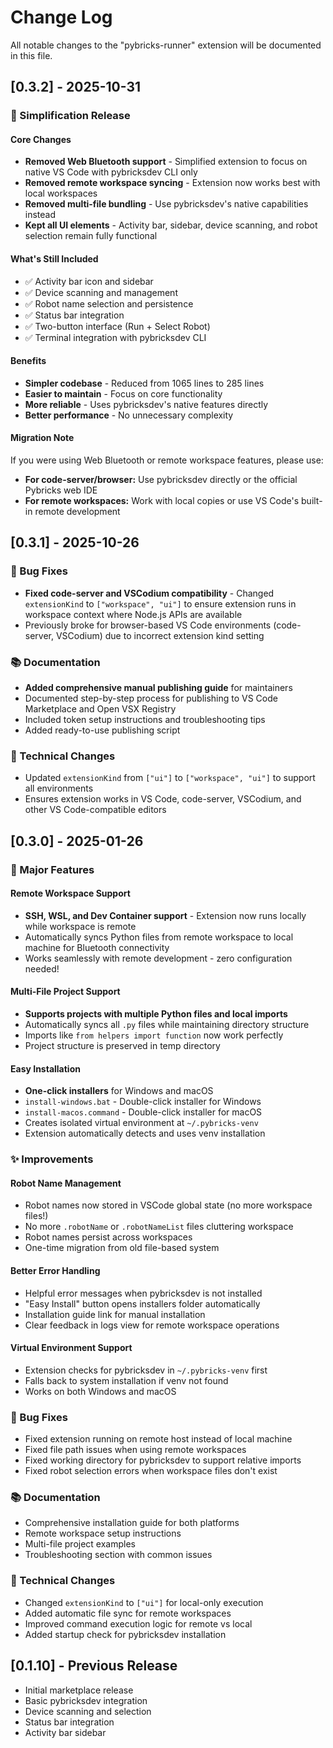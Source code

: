 # Change Log

All notable changes to the "pybricks-runner" extension will be documented in this file.

## [0.3.2] - 2025-10-31

### 🎯 Simplification Release

#### Core Changes
- **Removed Web Bluetooth support** - Simplified extension to focus on native VS Code with pybricksdev CLI only
- **Removed remote workspace syncing** - Extension now works best with local workspaces
- **Removed multi-file bundling** - Use pybricksdev's native capabilities instead
- **Kept all UI elements** - Activity bar, sidebar, device scanning, and robot selection remain fully functional

#### What's Still Included
- ✅ Activity bar icon and sidebar
- ✅ Device scanning and management
- ✅ Robot name selection and persistence
- ✅ Status bar integration
- ✅ Two-button interface (Run + Select Robot)
- ✅ Terminal integration with pybricksdev CLI

#### Benefits
- **Simpler codebase** - Reduced from 1065 lines to 285 lines
- **Easier to maintain** - Focus on core functionality
- **More reliable** - Uses pybricksdev's native features directly
- **Better performance** - No unnecessary complexity

#### Migration Note
If you were using Web Bluetooth or remote workspace features, please use:
- **For code-server/browser:** Use pybricksdev directly or the official Pybricks web IDE
- **For remote workspaces:** Work with local copies or use VS Code's built-in remote development

## [0.3.1] - 2025-10-26

### 🐛 Bug Fixes
- **Fixed code-server and VSCodium compatibility** - Changed `extensionKind` to `["workspace", "ui"]` to ensure extension runs in workspace context where Node.js APIs are available
- Previously broke for browser-based VS Code environments (code-server, VSCodium) due to incorrect extension kind setting

### 📚 Documentation
- **Added comprehensive manual publishing guide** for maintainers
- Documented step-by-step process for publishing to VS Code Marketplace and Open VSX Registry
- Included token setup instructions and troubleshooting tips
- Added ready-to-use publishing script

### 🔧 Technical Changes
- Updated `extensionKind` from `["ui"]` to `["workspace", "ui"]` to support all environments
- Ensures extension works in VS Code, code-server, VSCodium, and other VS Code-compatible editors

## [0.3.0] - 2025-01-26

### 🎉 Major Features

#### Remote Workspace Support
- **SSH, WSL, and Dev Container support** - Extension now runs locally while workspace is remote
- Automatically syncs Python files from remote workspace to local machine for Bluetooth connectivity
- Works seamlessly with remote development - zero configuration needed!

#### Multi-File Project Support
- **Supports projects with multiple Python files and local imports**
- Automatically syncs all `.py` files while maintaining directory structure
- Imports like `from helpers import function` now work perfectly
- Project structure is preserved in temp directory

#### Easy Installation
- **One-click installers** for Windows and macOS
- `install-windows.bat` - Double-click installer for Windows
- `install-macos.command` - Double-click installer for macOS
- Creates isolated virtual environment at `~/.pybricks-venv`
- Extension automatically detects and uses venv installation

### ✨ Improvements

#### Robot Name Management
- Robot names now stored in VSCode global state (no more workspace files!)
- No more `.robotName` or `.robotNameList` files cluttering workspace
- Robot names persist across workspaces
- One-time migration from old file-based system

#### Better Error Handling
- Helpful error messages when pybricksdev is not installed
- "Easy Install" button opens installers folder automatically
- Installation guide link for manual installation
- Clear feedback in logs view for remote workspace operations

#### Virtual Environment Support
- Extension checks for pybricksdev in `~/.pybricks-venv` first
- Falls back to system installation if venv not found
- Works on both Windows and macOS

### 🐛 Bug Fixes
- Fixed extension running on remote host instead of local machine
- Fixed file path issues when using remote workspaces
- Fixed working directory for pybricksdev to support relative imports
- Fixed robot selection errors when workspace files don't exist

### 📚 Documentation
- Comprehensive installation guide for both platforms
- Remote workspace setup instructions
- Multi-file project examples
- Troubleshooting section with common issues

### 🔧 Technical Changes
- Changed `extensionKind` to `["ui"]` for local-only execution
- Added automatic file sync for remote workspaces
- Improved command execution logic for remote vs local
- Added startup check for pybricksdev installation

## [0.1.10] - Previous Release

- Initial marketplace release
- Basic pybricksdev integration
- Device scanning and selection
- Status bar integration
- Activity bar sidebar